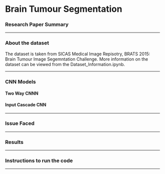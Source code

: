 # Brain Tumour Segmentation

### Research Paper Summary

---

### About the dataset
The dataset is taken from SICAS Medical Image Repisotry, BRATS 2015: Brain Tumour Image Segemntation Challenge. More information on the dataset can be viewed from the Dataset_Information.ipynb.

---

### CNN Models 
#### Two Way CNNN

#### Input Cascade CNN

---

### Issue Faced

---

### Results

---

### Instructions to run the code

---


